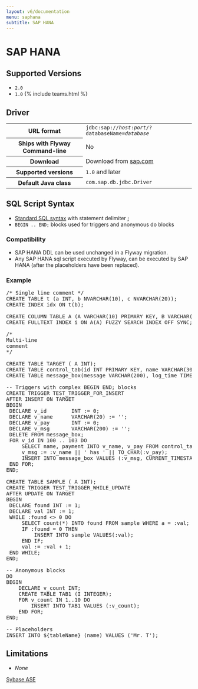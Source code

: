 ```yaml
---
layout: v6/documentation
menu: saphana
subtitle: SAP HANA
---
```

# SAP HANA

## Supported Versions

- `2.0`
- `1.0` {% include teams.html %}

## Driver

<table class="table">
<tr>
<th>URL format</th>
<td><code>jdbc:sap://<i>host</i>:<i>port</i>/?databaseName=<i>database</i></code></td>
</tr>
<tr>
<th>Ships with Flyway Command-line</th>
<td>No</td>
</tr>
<tr>
<th>Download</th>
<td>Download from <a href="https://sap.com">sap.com</a></td>
</tr>
<tr>
<th>Supported versions</th>
<td><code>1.0</code> and later</td>
</tr>
<tr>
<th>Default Java class</th>
<td><code>com.sap.db.jdbc.Driver</code></td>
</tr>
</table>

## SQL Script Syntax

- [Standard SQL syntax](/documentation/v6/migrations#sql-based-migrations#syntax) with statement delimiter **;**
- `BEGIN .. END;` blocks used for triggers and anonymous do blocks

### Compatibility

- SAP HANA DDL can be used unchanged in a Flyway migration.
- Any SAP HANA sql script executed by Flyway, can be executed by SAP HANA (after the placeholders have been replaced).

### Example

<pre class="prettyprint">/* Single line comment */
CREATE TABLE t (a INT, b NVARCHAR(10), c NVARCHAR(20));
CREATE INDEX idx ON t(b);

CREATE COLUMN TABLE A (A VARCHAR(10) PRIMARY KEY, B VARCHAR(10));
CREATE FULLTEXT INDEX i ON A(A) FUZZY SEARCH INDEX OFF SYNC;

/*
Multi-line
comment
*/

CREATE TABLE TARGET ( A INT);
CREATE TABLE control_tab(id INT PRIMARY KEY, name VARCHAR(30), payment INT);
CREATE TABLE message_box(message VARCHAR(200), log_time TIMESTAMP);

-- Triggers with complex BEGIN END; blocks
CREATE TRIGGER TEST_TRIGGER_FOR_INSERT
AFTER INSERT ON TARGET
BEGIN
 DECLARE v_id        INT := 0;
 DECLARE v_name      VARCHAR(20) := '';
 DECLARE v_pay       INT := 0;
 DECLARE v_msg       VARCHAR(200) := '';
 DELETE FROM message_box;
 FOR v_id IN 100 .. 103 DO
     SELECT name, payment INTO v_name, v_pay FROM control_tab WHERE id = :v_id;
     v_msg := :v_name || ' has ' || TO_CHAR(:v_pay);
     INSERT INTO message_box VALUES (:v_msg, CURRENT_TIMESTAMP);
 END FOR;
END;

CREATE TABLE SAMPLE ( A INT);
CREATE TRIGGER TEST_TRIGGER_WHILE_UPDATE
AFTER UPDATE ON TARGET
BEGIN
 DECLARE found INT := 1;
 DECLARE val INT := 1;
 WHILE :found <> 0 DO
     SELECT count(*) INTO found FROM sample WHERE a = :val;
     IF :found = 0 THEN
         INSERT INTO sample VALUES(:val);
     END IF;
     val := :val + 1;
 END WHILE;
END;

-- Anonymous blocks
DO
BEGIN
    DECLARE v_count INT;
    CREATE TABLE TAB1 (I INTEGER); 
    FOR v_count IN 1..10 DO
        INSERT INTO TAB1 VALUES (:v_count);
    END FOR;
END;

-- Placeholders
INSERT INTO ${tableName} (name) VALUES ('Mr. T');</pre>

## Limitations

- *None*

<p class="next-steps">
    <a class="btn btn-primary" href="/documentation/v6/database/sybasease">Sybase ASE <i class="fa fa-arrow-right"></i></a>
</p>